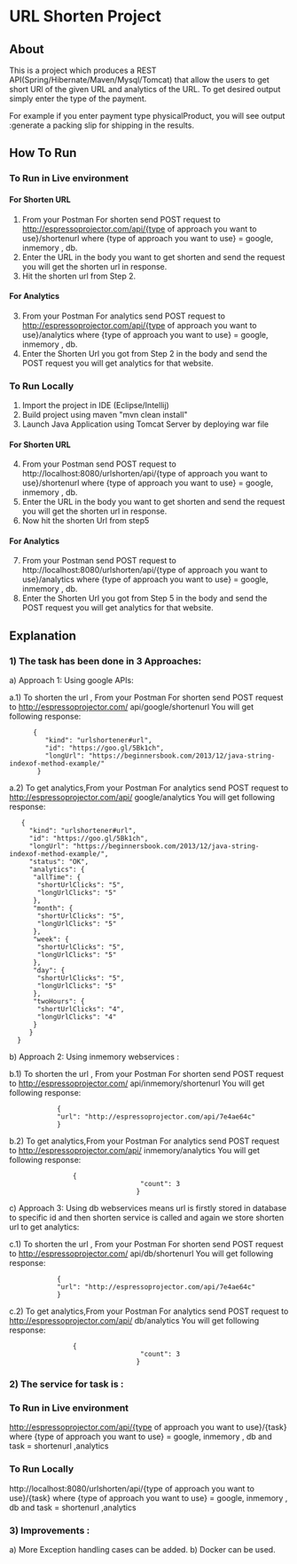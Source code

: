 
# URL Shorten Project

## About

This is a project which produces a REST API(Spring/Hibernate/Maven/Mysql/Tomcat) that allow the users to get short URl of the given URL and analytics of the URL.
To get desired output simply enter the type of the payment. 

For example if you enter payment type physicalProduct, you will see output :generate a packing slip for shipping  in the results.

## How To Run

### To Run in Live environment
#### For Shorten URL
1) From your Postman For shorten send POST request to http://espressoprojector.com/api/{type of approach you want to use}/shortenurl where {type of approach you want to use} = google, inmemory , db.
2) Enter the URL in the body you want to get shorten and send the request you will get the shorten url in response.
3) Hit the shorten url from Step 2.
#### For Analytics
3) From your Postman For analytics send POST request to http://espressoprojector.com/api/{type of approach you want to use}/analytics where {type of approach you want to use} = google, inmemory , db.
4) Enter the Shorten Url you got from Step 2  in the body  and  send the POST request you will get analytics for that website.

### To Run Locally
1) Import the project in IDE (Eclipse/Intellij)
2) Build project using maven "mvn clean install"
3) Launch Java Application using Tomcat Server by deploying war file
#### For Shorten URL
4) From your Postman send POST request to http://localhost:8080/urlshorten/api/{type of approach you want to use}/shortenurl where {type of approach you want to use} = google, inmemory , db.
5) Enter the URL in the body you want to get shorten and send the request you will get the shorten url in response.
6) Now hit the shorten Url from step5
#### For Analytics
7) From your Postman send POST request to http://localhost:8080/urlshorten/api/{type of approach you want to use}/analytics  where {type of approach you want to use} = google, inmemory , db.
8) Enter the Shorten Url you got from Step 5  in the body  and  send the POST request you will get analytics for that website.
    
## Explanation

### 1) The task has been done in 3 Approaches:
a) Approach 1: Using google APIs:

   a.1) To shorten the url , From your Postman For shorten send POST request to http://espressoprojector.com/			api/google/shortenurl
   		You will get following response:
   
		  {
			 "kind": "urlshortener#url",
			 "id": "https://goo.gl/5Bk1ch",
			 "longUrl": "https://beginnersbook.com/2013/12/java-string-indexof-method-example/"
		   }
					

   a.2) To get analytics,From your Postman For analytics send POST request to http://espressoprojector.com/api/		google/analytics
        You will get following response:

       {
		 "kind": "urlshortener#url",
		 "id": "https://goo.gl/5Bk1ch",
		 "longUrl": "https://beginnersbook.com/2013/12/java-string-indexof-method-example/",
		 "status": "OK",
		 "analytics": {
		  "allTime": {
		   "shortUrlClicks": "5",
		   "longUrlClicks": "5"
		  },
		  "month": {
		   "shortUrlClicks": "5",
		   "longUrlClicks": "5"
		  },
		  "week": {
		   "shortUrlClicks": "5",
		   "longUrlClicks": "5"
		  },
		  "day": {
		   "shortUrlClicks": "5",
		   "longUrlClicks": "5"
		  },
		  "twoHours": {
		   "shortUrlClicks": "4",
		   "longUrlClicks": "4"
		  }
		 }
      }
				
 b) Approach 2: Using inmemory webservices :
   
   b.1) To shorten the url , From your Postman For shorten send POST request to http://espressoprojector.com/			api/inmemory/shortenurl
		You will get following response:

				{
				"url": "http://espressoprojector.com/api/7e4ae64c"
				}
							
   b.2) To get analytics,From your Postman For analytics send POST request to http://espressoprojector.com/api/		inmemory/analytics
 		You will get following response:

					{
                                     "count": 3
                                    }
		
 
 c) Approach 3: Using db webservices means url is firstly stored in database to specific id and then shorten 					service is called and again we store shorten url to get analytics:
   
   c.1) To shorten the url , From your Postman For shorten send POST request to http://espressoprojector.com/			api/db/shortenurl
		You will get following response:

				{
				"url": "http://espressoprojector.com/api/7e4ae64c"
				}
							
   c.2) To get analytics,From your Postman For analytics send POST request to http://espressoprojector.com/api/		db/analytics
 		You will get following response:

					{
                                     "count": 3
                                    }
		
 
### 2) The service for task is  :
  
  ### To Run in Live environment
  http://espressoprojector.com/api/{type of approach you want to use}/{task} where {type of approach you want to use} = google, inmemory , db and task = shortenurl ,analytics
 
  ### To Run Locally
  http://localhost:8080/urlshorten/api/{type of approach you want to use}/{task} where {type of approach you want to use} = google, inmemory , db and task = shortenurl ,analytics
  

### 3) Improvements :
  a) More Exception handling cases can be added.
  b) Docker can be used.
